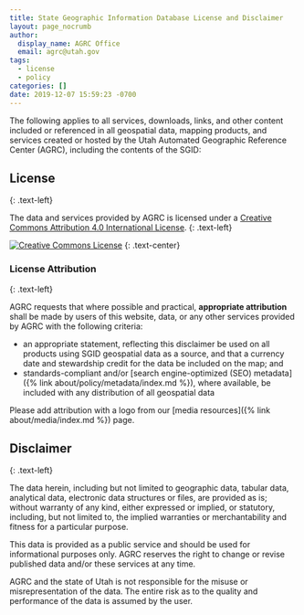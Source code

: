 ```yaml
---
title: State Geographic Information Database License and Disclaimer
layout: page_nocrumb
author:
  display_name: AGRC Office
  email: agrc@utah.gov
tags:
  - license
  - policy
categories: []
date: 2019-12-07 15:59:23 -0700
---
```

The following applies to all services, downloads, links, and other content included or referenced in all geospatial data, mapping products, and services created or hosted by the Utah Automated Geographic Reference Center (AGRC), including the contents of the SGID:

## License
{: .text-left}

The data and services provided by AGRC is licensed under a [Creative Commons Attribution 4.0 International License](https://creativecommons.org/licenses/by/4.0/).
{: .text-left}

[![Creative Commons License](https://i.creativecommons.org/l/by/4.0/88x31.png)](https://creativecommons.org/licenses/by/4.0/)
{: .text-center}

### License Attribution
{: .text-left}

AGRC requests that where possible and practical, **appropriate attribution** shall be made by users of this website, data, or any other services provided by AGRC with the following criteria:

- an appropriate statement, reflecting this disclaimer be used on all products using SGID geospatial data as a source, and that a currency date and stewardship credit for the data be included on the map; and
- standards-compliant and/or [search engine-optimized (SEO) metadata]({% link about/policy/metadata/index.md %}), where available, be included with any distribution of all geospatial data

Please add attribution with a logo from our [media resources]({% link about/media/index.md %}) page.

## Disclaimer
{: .text-left}

The data herein, including but not limited to geographic data, tabular data, analytical data, electronic data structures or files, are provided as is; without warranty of any kind, either expressed or implied, or statutory, including, but not limited to, the implied warranties or merchantability and fitness for a particular purpose. 

This data is provided as a public service and should be used for informational purposes only. AGRC reserves the right to change or revise published data and/or these services at any time. 

AGRC and the state of Utah is not responsible for the misuse or misrepresentation of the data. The entire risk as to the quality and performance of the data is assumed by the user.
